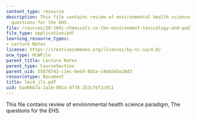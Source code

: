 ```yaml
---
content_type: resource
description: This file contains review of environmental health science paradigm, The
  questions for the EHS.
file: /courses/20-104j-chemicals-in-the-environment-toxicology-and-public-health-be-104j-spring-2005/bad66b7a2a10901a0778253cf6f1c911_lec4_jls.pdf
file_type: application/pdf
learning_resource_types:
- Lecture Notes
license: https://creativecommons.org/licenses/by-nc-sa/4.0/
ocw_type: OCWFile
parent_title: Lecture Notes
parent_type: CourseSection
parent_uid: 55878743-c1ec-be5d-8d5a-c8eb585e20d3
resourcetype: Document
title: lec4_jls.pdf
uid: bad66b7a-2a10-901a-0778-253cf6f1c911
---
```

This file contains review of environmental health science paradigm, The questions for the EHS.